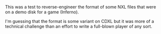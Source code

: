 This was a test to reverse-engineer the format of some NXL files that were on a demo disk for a game (Inferno).

I'm guessing that the format is some variant on CDXL but it was more of a technical challenge than an effort to write a full-blown player of any sort.
